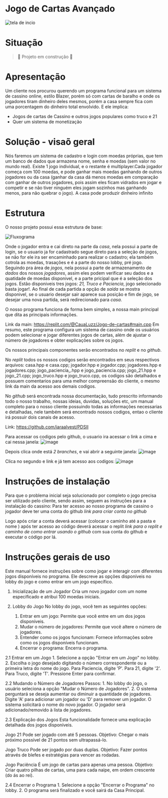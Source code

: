 # Jogo de Cartas Avançado 
![tela de incio](https://github.com/iaraalvest/PDSII/assets/170683528/31ae8c26-6ad1-4c90-804d-30528c6657c5)
# Situação
> :construction: Projeto em construção :construction:
# Apresentação
Um cliente nos procurou querendo um programa funcional para um sistema de cassino online, estilo Blazer, porém só com cartas de baralho e onde os jogadores tiram dinheiro deles mesmos, porém a casa sempre fica com uma porcentagem do dinheiro total envolvido. E ele implica:

* Jogos de cartas de Cassino e outros jogos populares como truco e 21
* Quer um sistema de monetização
# Solução - visaõ geral
Nós faremos um sistema de cadastro e login com moedas próprias, que tem um banco de dados que armazena nome, senha e moedas (sem valor no mundo real).
Existe 1 jogo individual, e o restante é multiplayer.Cada jogador começa com 100 moedas, e pode ganhar mais moedas ganhando de outros jogadores ou da casa (ganhar da casa dá menos moedas em comparação com ganhar de outros jogadores, pois assim eles ficam vidrados em jogar e competir e se não tiver ninguém eles jogam sozinhos mas ganhando menos, para não quebrar o jogo). A casa pode produzir dinheiro infinito

# Estrutura 
O nosso projeto possui essa estrutura de base:

![Fluxograma](https://github.com/iaraalvest/PDSII/assets/170683528/1bfad947-b295-47cd-96aa-53b8b70378f6)

Onde o jogador entra e cai direto na parte da *casa*, nela possui a parte de login, se o usuario ja for cadastrado segue direto para a seleção de jogos, se não for ele ira ser encaminhado para realizar o cadastro; ela também cotrola as moedas, trasações e é a parte do nosso lobby, pré jogo. Seguindo pra área de *jogos*, nela possui a parte de armazenamento de *dados* dos nossos *jogadores*, assim eles podem verificar seu dados e a quatidade de moedas disponivel, e a parte pricipal que é a seleção dos jogos. Estão disponiveis tres jogos: *21, Truco e Paciencia*,  jogo selecionado basta jogar!. Ao final de cada partida a opção de *saída* se mostra disponivel, se o usuario desejar sair aparece sua posição e fim de jogo, se desejar uma nova partida, será redirecionado para *casa*.

O nosso programa funciona de forma bem simples, a nossa main principal que dita as principais informações. 

Link da main: https://replit.com/@CauaLuzz/Jogo-de-cartas#main.cpp
Em resumo, este programa configura um sistema de cassino onde os usuários podem selecionar e jogar diferentes jogos de cartas, além de ajustar o número de jogadores e obter explicações sobre os jogos.

Os nossos principais componentes serão encontrados no *replit* e no *github*. 

No *replit* todos os nossos codigos serão encontrados em seus respectivos arquivos: casa.hpp e casa.cpp; jogador.hpp e jogador.cpp; jogadores.hpp e jogadores.cpp; jogo_paciencia_.hpp e jogo_paciencia.cpp; jogo_21.hpp e jogo_21.cpp; jogo_truco.hpp e jogo_truco.cpp, os codigos são detalhados e possuem comentarios para uma melhor compreensão do cliente, o mesmo link da main da acesso aos demais codigos.

No *github* será encontrada nossa documentação, tudo prescrito informando todo o nosso trabalho, nossas ideias, duvidas, soluções etc, um manual completo para o nosso cliente possuindo todas as informações necessarias e detalhadas, nele também será encontrado nossos codigos, entao o cliente irá possuir dois canais de acesso.

Link: https://github.com/iaraalvest/PDSII

Para acessar os codigos pelo github, o usuario ira acessar o link a cima e cai nessa janela:
![image](https://github.com/iaraalvest/PDSII/assets/170683528/27165c6c-4521-439f-9efe-9847bdd10ba3)

Depois clica onde está *2 branches*, e vai abrir a seguinte janela:
![image](https://github.com/iaraalvest/PDSII/assets/170683528/b4934346-c175-4658-9463-25a83f0b9a8e)

Clica no segundo e link e já tem acesso aos codigos:
![image](https://github.com/iaraalvest/PDSII/assets/170683528/d2246b80-34d5-45bb-8579-3317a4f7b37a)


# Instruções de instalação 
 Para que o problema inicial seja solucionado por completo o jogo precisa ser utilizado pelo cliente, sendo assim, seguem as instruções para a instalação do cassino:
Para ter acesso ao nosso programa de cassino o jogador deve ter uma conta do github 
*link para criar conta no github*

Logo após criar a conta deverá acessar (colocar o caminho até a pasta e nome ) após ter acesso ao código deverá acessar o replit *link para o replit e caminho de como entrar usando o github* com sua conta do github e executar o código por lá.


# Instruções gerais de uso 
Este manual fornece instruções sobre como jogar e interagir com diferentes jogos disponíveis no programa. Ele descreve as opções disponíveis no lobby do jogo e como entrar em um jogo específico.

1. Inicialização de um Jogador
Cria um novo jogador com um nome especificado e atribui 100 moedas iniciais.

2. Lobby do Jogo
No lobby do jogo, você tem as seguintes opções:
	1. Entrar em um jogo: Permite que você entre em um dos jogos disponíveis.
	2. Mudar o número de jogadores: Permite que você altere o número de jogadores.
	3. Entender como os jogos funcionam: Fornece informações sobre como os jogos disponíveis funcionam.
	4. Encerrar o programa: Encerra o programa.

2.1 Entrar em um Jogo
	1. Selecione a opção "Entrar em um Jogo" no lobby.
	2. Escolha o jogo desejado digitando o número correspondente ou a primeira letra do nome do jogo.
	   Para Paciencia, digite 'P'.
	   Para 21, digite '2'.
	   Para Truco, digite 'T'.
	   Pressione Enter para confirmar.

 2.2 Mudando o Número de Jogadores
	Passos:
		1. No lobby do jogo, o usuário seleciona a opção "Mudar o Número de Jogadores".
		2. O sistema perguntará se deseja aumentar ou diminuir a quantidade de jogadores.
     Digite 'A' para adicionar um jogador ou 'D' para remover um jogador.
     O sistema solicitará o nome do novo jogador.
	    O jogador será adicionado/removido à lista de jogadores.

 2.3 Explicação dos Jogos
 Esta funcionalidade fornece uma explicação detalhada dos jogos disponíveis.

 Jogo 21
 Pode ser jogado com até 5 pessoas.
 Objetivo: Chegar o mais próximo possível de 21 pontos sem ultrapassá-lo.

 Jogo Truco
 Pode ser jogado por duas duplas.
 Objetivo: Fazer pontos através de blefes e estratégias para vencer as rodadas.

 Jogo Paciência
 É um jogo de cartas para apenas uma pessoa.
 Objetivo: Criar quatro pilhas de cartas, uma para cada naipe, em ordem crescente (do ás ao rei).

 2.4 Encerrar o Programa
	 1. Selecione a opção "Encerrar o Programa" no lobby.
	 2. O programa será finalizado e você sairá da Casa Principal.














